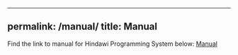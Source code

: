 
---
permalink: /manual/
title: Manual
---

Find the link to manual for Hindawi Programming System below: 
[Manual](https://web.archive.org/web/20210728073640/https://github.com/hindawi/hindawi2008/blob/master/HindawiUI/hinhelp.uhin)
